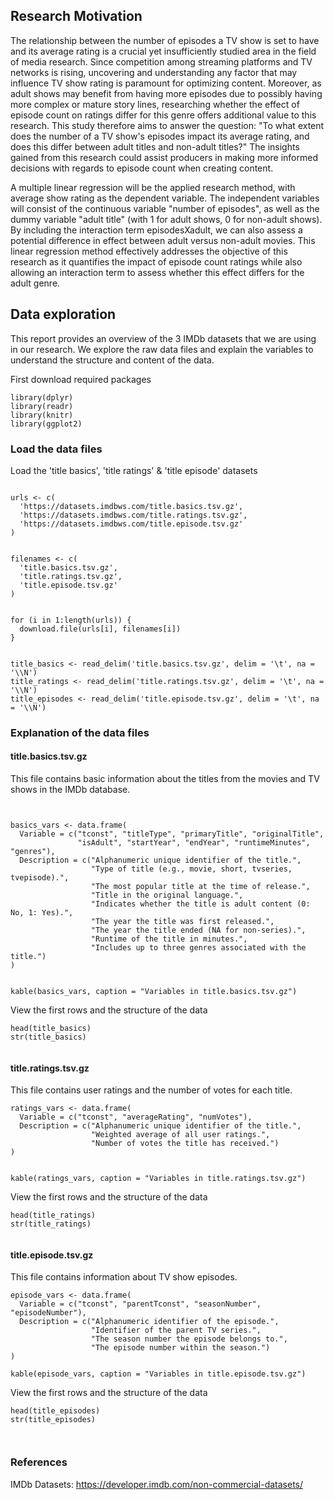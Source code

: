 ## Research Motivation

The relationship between the number of episodes a TV show is set to have
and its average rating is a crucial yet insufficiently studied area in
the field of media research. Since competition among streaming platforms
and TV networks is rising, uncovering and understanding any factor that
may influence TV show rating is paramount for optimizing content.
Moreover, as adult shows may benefit from having more episodes due to
possibly having more complex or mature story lines, researching whether
the effect of episode count on ratings differ for this genre offers
additional value to this research. This study therefore aims to answer
the question: "To what extent does the number of a TV show's episodes
impact its average rating, and does this differ between adult titles and
non-adult titles?" The insights gained from this research could assist
producers in making more informed decisions with regards to episode
count when creating content.

A multiple linear regression will be the applied research method, with
average show rating as the dependent variable. The independent variables
will consist of the continuous variable "number of episodes", as well as
the dummy variable "adult title" (with 1 for adult shows, 0 for
non-adult shows). By including the interaction term episodesXadult, we
can also assess a potential difference in effect between adult versus
non-adult movies. This linear regression method effectively addresses
the objective of this research as it quantifies the impact of episode
count ratings while also allowing an interaction term to assess whether
this effect differs for the adult genre.

## Data exploration

This report provides an overview of the 3 IMDb datasets that we are
using in our research. We explore the raw data files and explain the
variables to understand the structure and content of the data.

First download required packages
```{r, echo=FALSE, message=FALSE, warning=FALSE}
library(dplyr)
library(readr)
library(knitr)
library(ggplot2)
```

### Load the data files

Load the 'title basics', 'title ratings' & 'title episode' datasets
```{r, echo=FALSE, message=FALSE, warning=FALSE}

urls <- c(
  'https://datasets.imdbws.com/title.basics.tsv.gz',
  'https://datasets.imdbws.com/title.ratings.tsv.gz',
  'https://datasets.imdbws.com/title.episode.tsv.gz'
)


filenames <- c(
  'title.basics.tsv.gz',
  'title.ratings.tsv.gz',
  'title.episode.tsv.gz'
)


for (i in 1:length(urls)) {
  download.file(urls[i], filenames[i])
}


title_basics <- read_delim('title.basics.tsv.gz', delim = '\t', na = '\\N')
title_ratings <- read_delim('title.ratings.tsv.gz', delim = '\t', na = '\\N')
title_episodes <- read_delim('title.episode.tsv.gz', delim = '\t', na = '\\N')

```


### Explanation of the data files

#### title.basics.tsv.gz

This file contains basic information about the titles from the movies and TV shows in the IMDb database.


```{r, echo=FALSE, message=FALSE, warning=FALSE}


basics_vars <- data.frame(
  Variable = c("tconst", "titleType", "primaryTitle", "originalTitle", 
               "isAdult", "startYear", "endYear", "runtimeMinutes", "genres"),
  Description = c("Alphanumeric unique identifier of the title.",
                  "Type of title (e.g., movie, short, tvseries, tvepisode).",
                  "The most popular title at the time of release.",
                  "Title in the original language.",
                  "Indicates whether the title is adult content (0: No, 1: Yes).",
                  "The year the title was first released.",
                  "The year the title ended (NA for non-series).",
                  "Runtime of the title in minutes.",
                  "Includes up to three genres associated with the title.")
)


kable(basics_vars, caption = "Variables in title.basics.tsv.gz")
```


View the first rows and the structure of the data
```{r, echo=FALSE, message=FALSE, warning=FALSE}
head(title_basics)
str(title_basics)
```

```{r, echo=FALSE, message=FALSE, warning=FALSE}

```


#### title.ratings.tsv.gz
This file contains user ratings and the number of votes for each title.

```{r, echo=FALSE, message=FALSE, warning=FALSE}
ratings_vars <- data.frame(
  Variable = c("tconst", "averageRating", "numVotes"),
  Description = c("Alphanumeric unique identifier of the title.",
                  "Weighted average of all user ratings.",
                  "Number of votes the title has received.")
)


kable(ratings_vars, caption = "Variables in title.ratings.tsv.gz")
```



View the first rows and the structure of the data
```{r, echo=FALSE, message=FALSE, warning=FALSE}
head(title_ratings)
str(title_ratings)
```

```{r, echo=FALSE, message=FALSE, warning=FALSE}

```




#### title.episode.tsv.gz

This file contains information about TV show episodes.

```{r, echo=FALSE, message=FALSE, warning=FALSE}
episode_vars <- data.frame(
  Variable = c("tconst", "parentTconst", "seasonNumber", "episodeNumber"),
  Description = c("Alphanumeric identifier of the episode.",
                  "Identifier of the parent TV series.",
                  "The season number the episode belongs to.",
                  "The episode number within the season.")
)

kable(episode_vars, caption = "Variables in title.episode.tsv.gz")
```


View the first rows and the structure of the data
```{r, echo=FALSE, message=FALSE, warning=FALSE}
head(title_episodes)
str(title_episodes)
```

```{r, echo=FALSE, message=FALSE, warning=FALSE}


```



### References
IMDb Datasets: https://developer.imdb.com/non-commercial-datasets/ 

